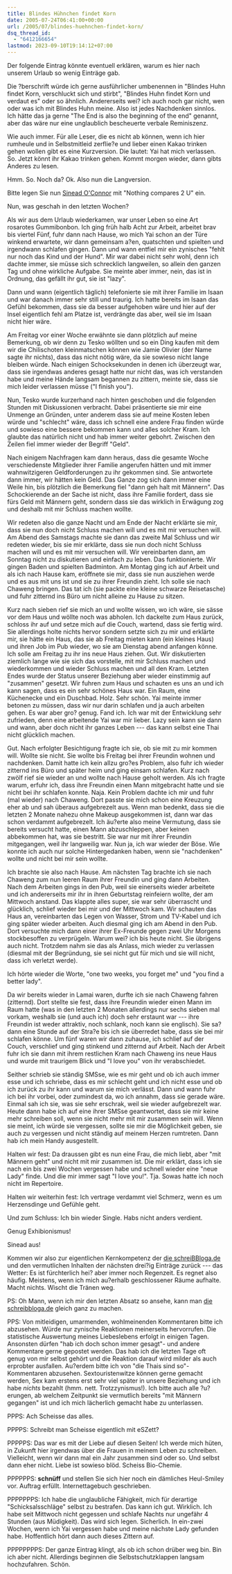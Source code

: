 ```yaml
---
title: Blindes Hühnchen findet Korn
date: 2005-07-24T06:41:00+00:00
url: /2005/07/blindes-huehnchen-findet-korn/
dsq_thread_id:
  - "6412166654"
lastmod: 2023-09-10T19:14:12+07:00
---
```

Der folgende Eintrag könnte eventuell erklären, warum es hier nach unserem Urlaub so wenig Einträge gab.

Die ?berschrift würde ich gerne ausführlicher umbenennen in "Blindes Huhn findet Korn, verschluckt sich und stirbt", "Blindes Huhn findet Korn und verdaut es" oder so ähnlich. Andererseits wei? ich auch noch gar nicht, wen oder was ich mit Blindes Huhn meine. Also ist jedes Nachdenken sinnlos. Ich hätte das ja gerne "The End is also the beginning of the end" genannt, aber das wäre nur eine unglaublich bescheuerte verbale Reminiszenz.

Wie auch immer. Für alle Leser, die es nicht ab können, wenn ich hier rumheule und in Selbstmitleid zerflie?e und lieber einen Kakao trinken gehen wollen gibt es eine Kurzversion. Die lautet: Yai hat mich verlassen. So. Jetzt könnt ihr Kakao trinken gehen. Kommt morgen wieder, dann gibts Anderes zu lesen.

Hmm. So. Noch da? Ok. Also nun die Langversion.

<gebrauchsanweisung>

Bitte legen Sie nun [Sinead O'Connor][1] mit "Nothing compares 2 U" ein.

</gebrauchsanweisung>

Nun, was geschah in den letzten Wochen?

Als wir aus dem Urlaub wiederkamen, war unser Leben so eine Art rosarotes Gummibonbon. Ich ging früh halb Acht zur Arbeit, arbeitet brav bis viertel Fünf, fuhr dann nach Hause, wo mich Yai schon an der Türe winkend erwartete, wir dann gemeinsam a?en, quatschten und spielten und irgendwann schlafen gingen. Dann und wann entfiel mir ein zynisches "fehlt nur noch das Kind und der Hund". Mir war dabei nicht sehr wohl, denn ich dachte immer, sie müsse sich schrecklich langweilen, so allein den ganzen Tag und ohne wirkliche Aufgabe. Sie meinte aber immer, nein, das ist in Ordnung, das gefällt ihr gut, sie ist "lazy".

Dann und wann (eigentlich täglich) telefonierte sie mit ihrer Familie im Isaan und war danach immer sehr still und traurig. Ich hatte bereits im Isaan das Gefühl bekommen, dass sie da besser aufgehoben wäre und hier auf der Insel eigentlich fehl am Platze ist, verdrängte das aber, weil sie im Isaan nicht hier wäre.

Am Freitag vor einer Woche erwähnte sie dann plötzlich auf meine Bemerkung, ob wir denn zu Tesko wöllten und so ein Ding kaufen mit dem wir die Chilischoten kleinmatschen können wie Jamie Olivier (der Name sagte ihr nichts), dass das nicht nötig wäre, da sie sowieso nicht lange bleiben würde. Nach einigen Schocksekunden in denen ich überzeugt war, dass sie irgendwas anderes gesagt hatte nur nicht das, was ich verstanden habe und meine Hände langsam begannen zu zittern, meinte sie, dass sie mich leider verlassen müsse ("I finish you").

Nun, Tesko wurde kurzerhand nach hinten geschoben und die folgenden Stunden mit Diskussionen verbracht. Dabei präsentierte sie mir eine Unmenge an Gründen, unter anderem dass sie auf meine Kosten leben würde und "schlecht" wäre, dass ich schnell eine andere Frau finden würde und sowieso eine bessere bekommen kann und alles solcher Kram. Ich glaubte das natürlich nicht und hab immer weiter gebohrt. Zwischen den Zeilen fiel immer wieder der Begriff "Geld".

Nach einigem Nachfragen kam dann heraus, dass die gesamte Woche verschiedenste Mitglieder ihrer Familie angerufen hätten und mit immer wahnwitzigeren Geldforderungen zu ihr gekommen sind. Sie antwortete dann immer, wir hätten kein Geld. Das Ganze zog sich dann immer eine Weile hin, bis plötzlich die Bemerkung fiel "dann geh halt mit Männern". Das Schockierende an der Sache ist nicht, dass ihre Familie fordert, dass sie fürs Geld mit Männern geht, sondern dass sie das wirklich in Erwägung zog und deshalb mit mir Schluss machen wollte.

Wir redeten also die ganze Nacht und am Ende der Nacht erklärte sie mir, dass sie nun doch nicht Schluss machen will und es mit mir versuchen will. Am Abend des Samstags machte sie dann das zweite Mal Schluss und wir redeten wieder, bis sie mir erklärte, dass sie nun doch nicht Schluss machen will und es mit mir versuchen will. Wir vereinbarten dann, am Sonntag nicht zu diskutieren und einfach zu leben. Das funktionierte. Wir gingen Baden und spielten Badminton. Am Montag ging ich auf Arbeit und als ich nach Hause kam, eröffnete sie mir, dass sie nun ausziehen werde und es aus mit uns ist und sie zu ihrer Freundin zieht. Ich solle sie nach Chaweng bringen. Das tat ich (sie packte eine kleine schwarze Reisetasche) und fuhr zitternd ins Büro um nicht alleine zu Hause zu sitzen.

Kurz nach sieben rief sie mich an und wollte wissen, wo ich wäre, sie sässe vor dem Haus und wöllte noch was abholen. Ich dackelte zum Haus zurück, schloss ihr auf und setze mich auf die Couch, wartend, dass sie fertig wird. Sie allerdings holte nichts hervor sondern setzte sich zu mir und erklärte mir, sie hätte ein Haus, das sie ab Freitag mieten kann (ein kleines Haus) und ihren Job im Pub wieder, wo sie am Dienstag abend anfangen könne. Ich solle am Freitag zu ihr ins neue Haus ziehen. Gut. Wir diskutierten ziemlich lange wie sie sich das vorstelle, mit mir Schluss machen und wiederkommen und wieder Schluss machen und all den Kram. Letzten Endes wurde der Status unserer Beziehung aber wieder einstimmig auf "zusammen" gesetzt. Wir fuhren zum Haus und schauten es uns an und ich kann sagen, dass es ein sehr schönes Haus war. Ein Raum, eine Küchenecke und ein Duschbad. Holz. Sehr schön. Yai meinte immer betonen zu müssen, dass wir nur darin schlafen und ja auch arbeiten gehen. Es war aber gro? genug. Fand ich. Ich war mit der Entwicklung sehr zufrieden, denn eine arbeitende Yai war mir lieber. Lazy sein kann sie dann und wann, aber doch nicht ihr ganzes Leben --- das kann selbst eine Thai nicht glücklich machen.

Gut. Nach erfolgter Besichtigung fragte ich sie, ob sie mit zu mir kommen will. Wollte sie nicht. Sie wollte bis Freitag bei ihrer Freundin wohnen und nachdenken. Damit hatte ich kein allzu gro?es Problem, also fuhr ich wieder zitternd ins Büro und später heim und ging einsam schlafen. Kurz nach zwölf rief sie wieder an und wollte nach Hause geholt werden. Als ich fragte warum, erfuhr ich, dass ihre Freundin einen Mann mitgebracht hatte und sie nicht bei ihr schlafen konnte. Naja. Kein Problem dachte ich mir und fuhr (mal wieder) nach Chaweng. Dort passte sie mich schon eine Kreuzung eher ab und sah überaus aufgebrezelt aus. Wenn man bedenkt, dass sie die letzten 2 Monate nahezu ohne Makeup ausgekommen ist, dann war das schon verdammt aufgebrezelt. Ich äu?erte also meine Vermutung, dass sie bereits versucht hatte, einen Mann abzuschleppen, aber keinen abbekommen hat, was sie bestritt. Sie war nur mit ihrer Freundin mitgegangen, weil ihr langweilig war. Nun ja, ich war wieder der Böse. Wie konnte ich auch nur solche Hintergedanken haben, wenn sie "nachdenken" wollte und nicht bei mir sein wollte.

Ich brachte sie also nach Hause. Am nächsten Tag brachte ich sie nach Chaweng zum nun leeren Raum ihrer Freundin und ging dann Arbeiten. Nach dem Arbeiten gings in den Pub, weil sie einerseits wieder arbeitete und ich andererseits mir ihr in ihren Geburtstag reinfeiern wollte, der am Mittwoch anstand. Das klappte alles super, sie war sehr überrascht und glücklich, schlief wieder bei mir und der Mittwoch kam. Wir schauten das Haus an, vereinbarten das Legen von Wasser, Strom und TV-Kabel und ich ging später wieder arbeiten. Auch diesmal ging ich am Abend in den Pub. Dort versuchte mich dann einer ihrer Ex-Freunde gegen zwei Uhr Morgens stockbesoffen zu verprügeln. Warum wei? ich bis heute nicht. Sie übrigens auch nicht. Trotzdem nahm sie das als Anlass, mich wieder zu verlassen (diesmal mit der Begründung, sie sei nicht gut für mich und sie will nicht, dass ich verletzt werde).

Ich hörte wieder die Worte, "one two weeks, you forget me" und "you find a better lady".

Da wir bereits wieder in Lamai waren, durfte ich sie nach Chaweng fahren (zitternd). Dort stellte sie fest, dass ihre Freundin wieder einen Mann im Raum hatte (was in den letzten 2 Monaten allerdings nur sechs sieben mal vorkam, weshalb sie (und auch ich) doch sehr erstaunt war --- ihre Freundin ist weder attraktiv, noch schlank, noch kann sie englisch). Sie sa? dann eine Stunde auf der Stra?e bis ich sie überredet habe, dass sie bei mir schlafen könne. Um fünf waren wir dann zuhause, ich schlief auf der Couch, verschlief und ging stinkend und zitternd auf Arbeit. Nach der Arbeit fuhr ich sie dann mit ihrem restlichen Kram nach Chaweng ins neue Haus und wurde mit traurigem Blick und "I love you" von ihr verabschiedet.

Seither schrieb sie ständig SMSse, wie es mir geht und ob ich auch immer esse und ich schriebe, dass es mir schlecht geht und ich nicht esse und ob ich zurück zu ihr kann und warum sie mich verlässt. Dann und wann fuhr ich bei ihr vorbei, oder zumindest da, wo ich annahm, dass sie gerade wäre. Einmal sah ich sie, was sie sehr erschrak, weil sie wieder aufgebrezelt war. Heute dann habe ich auf eine ihrer SMSse geantwortet, dass sie mir keine mehr schreiben soll, wenn sie nicht mehr mit mir zusammen sein will. Wenn sie meint, ich würde sie vergessen, sollte sie mir die Möglichkeit geben, sie auch zu vergessen und nicht ständig auf meinem Herzen rumtreten. Dann hab ich mein Handy ausgestellt.

Halten wir fest: Da draussen gibt es nun eine Frau, die mich liebt, aber "mit Männern geht" und nicht mit mir zusammen ist. Die mir erklärt, dass ich sie nach ein bis zwei Wochen vergessen habe und schnell wieder eine "neue Lady" finde. Und die mir immer sagt "I love you!". Tja. Sowas hatte ich noch nicht im Repertoire.

Halten wir weiterhin fest: Ich vertrage verdammt viel Schmerz, wenn es um Herzensdinge und Gefühle geht.

Und zum Schluss: Ich bin wieder Single. Habs nicht anders verdient.

Genug Exhibionismus!

<gebrauchsanweisung>

Sinead aus!

</gebrauchsanweisung>

Kommen wir also zur eigentlichen Kernkompetenz der [die schreiBBloga.de][2] und den vermutlichen Inhalten der nächsten drei?ig Einträge zurück --- das Wetter: Es ist fürchterlich hei? aber immer noch Regenzeit. Es regnet also häufig. Meistens, wenn ich mich au?erhalb geschlossener Räume aufhalte. Macht nichts. Wischt die Tränen weg.

PS: Oh Mann, wenn ich mir den letzten Absatz so ansehe, kann man [die schreibbloga.de][3] gleich ganz zu machen.

PPS: Von mitleidigen, umarmenden, wohlmeinenden Kommentaren bitte ich abzusehen. Würde nur zynische Reaktionen meinerseits hervorrufen. Die statistische Auswertung meines Liebeslebens erfolgt in einigen Tagen. Ansonsten dürfen "hab ich doch schon immer gesagt"- und andere Kommentare gerne gepostet werden. Das hab ich die letzten Tage oft genug von mir selbst gehört und die Reaktion darauf wird milder als auch erprobter ausfallen. Au?erdem bitte ich von "die Thais sind so"-Kommentaren abzusehen. Sextouristenwitze können gerne gemacht werden, Sex kam erstens erst sehr viel später in unsere Beziehung und ich habe _nichts_ bezahlt (hmm. nett. Trotzzynismus!). Ich bitte auch alle ?u?erungen, ab welchem Zeitpunkt sie vermutlich bereits "mit Männern gegangen" ist und ich mich lächerlich gemacht habe zu unterlassen.

PPPS: Ach Scheisse das alles.

PPPPS: Schreibt man Scheisse eigentlich mit eSZett?

PPPPPS: Das war es mit der Liebe auf diesen Seiten! Ich werde mich hüten, in Zukunft hier irgendwas über die Frauen in meinem Leben zu schreiben. Vielleicht, wenn wir dann mal ein Jahr zusammen sind oder so. Und selbst dann eher nicht. Liebe ist sowieso blöd. Scheiss Bio-Chemie.

PPPPPPS: **schnüff** und stellen Sie sich hier noch ein dämliches Heul-Smiley vor. Auftrag erfüllt. Internettagebuch geschrieben.

PPPPPPPS: Ich habe die unglaubliche Fähigkeit, mich für derartige "Schicksalsschläge" selbst zu bestrafen. Das kann ich gut. Wirklich. Ich habe seit Mittwoch nicht gegessen und schlafe Nachts nur ungefähr 4 Stunden (aus Müdigkeit). Das wird sich legen. Sicherlich. In ein-zwei Wochen, wenn ich Yai vergessen habe und meine nächste Lady gefunden habe. Hoffentlich hört dann auch dieses Zittern auf.

PPPPPPPPS: Der ganze Eintrag klingt, als ob ich schon drüber weg bin. Bin ich aber nicht. Allerdings beginnen die Selbstschutzklappen langsam hochzufahren. Schön.

 [1]: http://www.sinead-oconnor.com/
 [2]: http://die.schreibbloga.de
 [3]: http://die.schreiBBloga.de
